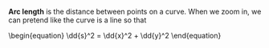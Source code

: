 **Arc length** is the distance between points on a curve. When we zoom in, we can pretend like the curve is a line so that

\begin{equation}
\dd{s}^2 = \dd{x}^2 + \dd{y}^2
\end{equation}